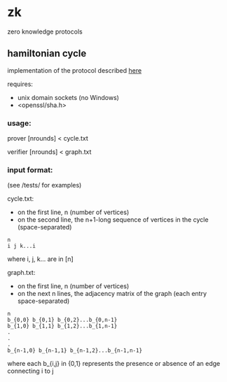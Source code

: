 # zk
zero knowledge protocols

## hamiltonian cycle

implementation of the protocol described [here](http://www.intensecrypto.org/public/lec_14_zero_knowledge.pdf)

requires:
* unix domain sockets (no Windows)
* <openssl/sha.h>

### usage:

prover [nrounds] < cycle.txt

verifier [nrounds] < graph.txt

### input format:
(see /tests/ for examples)

cycle.txt:

* on the first line, n (number of vertices)
* on the second line, the n+1-long sequence of vertices in the cycle (space-separated)

```
n
i j k...i
```

where i, j, k... are in [n]

graph.txt:

* on the first line, n (number of vertices)
* on the next n lines, the adjacency matrix of the graph (each entry space-separated)

```
n
b_{0,0} b_{0,1} b_{0,2}...b_{0,n-1}
b_{1,0} b_{1,1} b_{1,2}...b_{1,n-1}
.
.
.
b_{n-1,0} b_{n-1,1} b_{n-1,2}...b_{n-1,n-1}

```

where each b_{i,j} in {0,1} represents the presence or absence of an edge connecting i to j
